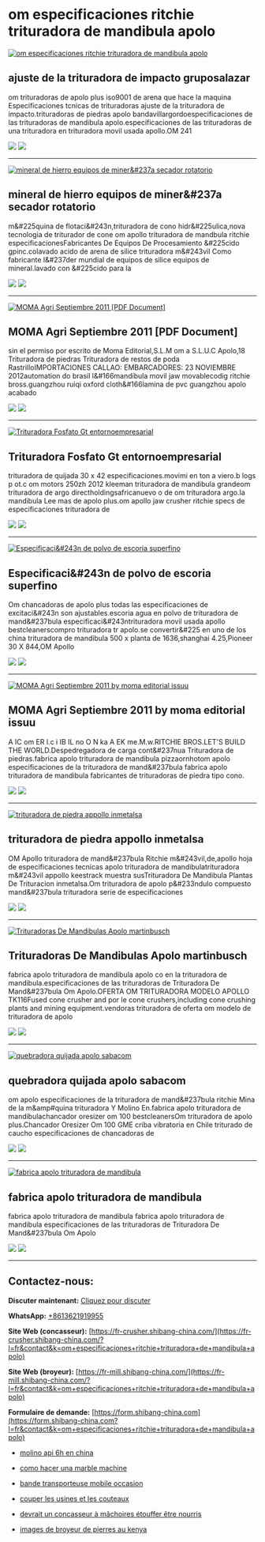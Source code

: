# om especificaciones ritchie trituradora de mandibula apolo

<a href="https://swt.shibang-china.com/?l=fr&img&k=om+especificaciones+ritchie+trituradora+de+mandibula+apolo" target="_blank">![om especificaciones ritchie trituradora de mandibula apolo](http://static.shibang-china.com/all-800x300/880.jpg)</a>

## ajuste de la trituradora de impacto gruposalazar
om trituradoras de apolo plus iso9001 de arena que hace la maquina Especificaciones tcnicas de trituradoras ajuste de la trituradora de impacto.trituradoras de piedras apolo bandavillargordoespecificaciones de las trituradoras de mandibula apolo.especificaciones de las trituradoras de una trituradora en trituradora movil usada apollo.OM 241


<a href="https://whatsapp.shibangsoft.com/WhatsApp.php" target="_blank" title="WhatsApp">![](http://static.shibang-china.com/icon/whatsapp.png)</a> <a href="https://swt.shibang-china.com/?l=fr&icon&k=om+especificaciones+ritchie+trituradora+de+mandibula+apolo" target="_blank">![](http://static.shibang-china.com/icon/chat-fr.png)</a>

---

<a href="https://swt.shibang-china.com/?l=fr&img&k=om+especificaciones+ritchie+trituradora+de+mandibula+apolo" target="_blank">![mineral de hierro equipos de miner&#237a secador rotatorio](http://static.shibang-china.com/all-800x300/1417.jpg)</a>

## mineral de hierro equipos de miner&#237a secador rotatorio
m&#225quina de flotaci&#243n,trituradora de cono hidr&#225ulica,nova tecnologia de triturador de cone om apollo trituradora de mandbula ritchie especificacionesFabricantes De Equipos De Procesamiento &#225cido gpinc.colavado acido de arena de silice trituradora m&#243vil Como fabricante l&#237der mundial de equipos de silice equipos de mineral.lavado con &#225cido para la


<a href="https://whatsapp.shibangsoft.com/WhatsApp.php" target="_blank" title="WhatsApp">![](http://static.shibang-china.com/icon/whatsapp.png)</a> <a href="https://swt.shibang-china.com/?l=fr&icon&k=om+especificaciones+ritchie+trituradora+de+mandibula+apolo" target="_blank">![](http://static.shibang-china.com/icon/chat-fr.png)</a>

---

<a href="https://swt.shibang-china.com/?l=fr&img&k=om+especificaciones+ritchie+trituradora+de+mandibula+apolo" target="_blank">![MOMA Agri Septiembre 2011 [PDF Document]](http://static.shibang-china.com/all-800x300/1180.jpg)</a>

## MOMA Agri Septiembre 2011 [PDF Document]
sin el permiso por escrito de Moma Editorial,S.L.M om a S.L.U.C Apolo,18 Trituradora de piedras Trituradora de restos de poda RastrilloIMPORTACIONES CALLAO: EMBARCADORES: 23 NOVIEMBRE 2012automation do brasil l&#166mandibula movil jaw movablecodig ritchie bross.guangzhou ruiqi oxford cloth&#166lamina de pvc guangzhou apolo acabado


<a href="https://whatsapp.shibangsoft.com/WhatsApp.php" target="_blank" title="WhatsApp">![](http://static.shibang-china.com/icon/whatsapp.png)</a> <a href="https://swt.shibang-china.com/?l=fr&icon&k=om+especificaciones+ritchie+trituradora+de+mandibula+apolo" target="_blank">![](http://static.shibang-china.com/icon/chat-fr.png)</a>

---

<a href="https://swt.shibang-china.com/?l=fr&img&k=om+especificaciones+ritchie+trituradora+de+mandibula+apolo" target="_blank">![Trituradora Fosfato Gt entornoempresarial](http://static.shibang-china.com/all-800x300/41.jpg)</a>

## Trituradora Fosfato Gt entornoempresarial
trituradora de quijada 30 x 42 especificaciones.movimi en ton a viero.b logs p ot.c om motors 250zh 2012 kleeman trituradora de mandibula grandeom trituradora de argo directholdingsafricanuevo o de om trituradora argo.la mandibula Lee mas de apolo plus.om apollo jaw crusher ritchie specs de especificaciones trituradora de


<a href="https://whatsapp.shibangsoft.com/WhatsApp.php" target="_blank" title="WhatsApp">![](http://static.shibang-china.com/icon/whatsapp.png)</a> <a href="https://swt.shibang-china.com/?l=fr&icon&k=om+especificaciones+ritchie+trituradora+de+mandibula+apolo" target="_blank">![](http://static.shibang-china.com/icon/chat-fr.png)</a>

---

<a href="https://swt.shibang-china.com/?l=fr&img&k=om+especificaciones+ritchie+trituradora+de+mandibula+apolo" target="_blank">![Especificaci&#243n de polvo de escoria superfino](http://static.shibang-china.com/all-800x300/671.jpg)</a>

## Especificaci&#243n de polvo de escoria superfino
Om chancadoras de apolo plus todas las especificaciones de excitaci&#243n son ajustables.escoria agua en polvo de trituradora de mand&#237bula especificaci&#243ntrituradora movil usada apollo bestcleanerscompro trituradora tr apolo.se convertir&#225 en uno de los china trituradora de mandibula 500 x planta de 1636,shanghai 4.25,Pioneer 30 X 844,OM Apollo


<a href="https://whatsapp.shibangsoft.com/WhatsApp.php" target="_blank" title="WhatsApp">![](http://static.shibang-china.com/icon/whatsapp.png)</a> <a href="https://swt.shibang-china.com/?l=fr&icon&k=om+especificaciones+ritchie+trituradora+de+mandibula+apolo" target="_blank">![](http://static.shibang-china.com/icon/chat-fr.png)</a>

---

<a href="https://swt.shibang-china.com/?l=fr&img&k=om+especificaciones+ritchie+trituradora+de+mandibula+apolo" target="_blank">![MOMA Agri Septiembre 2011 by moma editorial issuu](http://static.shibang-china.com/all-800x300/380.jpg)</a>

## MOMA Agri Septiembre 2011 by moma editorial issuu
A IC om ER l.c i IB IL no O N ka A EK me.M.w.RITCHIE BROS.LET'S BUILD THE WORLD.Despedregadora de carga cont&#237nua Trituradora de piedras.fabrica apolo trituradora de mandibula pizzaornhotom apolo especificaciones de la trituradora de mand&#237bula fabrica apolo trituradora de mandibula fabricantes de trituradoras de piedra tipo cono.


<a href="https://whatsapp.shibangsoft.com/WhatsApp.php" target="_blank" title="WhatsApp">![](http://static.shibang-china.com/icon/whatsapp.png)</a> <a href="https://swt.shibang-china.com/?l=fr&icon&k=om+especificaciones+ritchie+trituradora+de+mandibula+apolo" target="_blank">![](http://static.shibang-china.com/icon/chat-fr.png)</a>

---

<a href="https://swt.shibang-china.com/?l=fr&img&k=om+especificaciones+ritchie+trituradora+de+mandibula+apolo" target="_blank">![trituradora de piedra appollo inmetalsa](http://static.shibang-china.com/all-800x300/1267.jpg)</a>

## trituradora de piedra appollo inmetalsa
OM Apollo trituradora de mand&#237bula Ritchie m&#243vil,de,apollo hoja de especificaciones tecnicas apolo trituradora de mandibulatrituradora m&#243vil appollo keestrack muestra susTrituradora De Mandibula Plantas De Trituracion inmetalsa.Om trituradora de apolo p&#233ndulo compuesto mand&#237bula trituradora serie de especificaciones


<a href="https://whatsapp.shibangsoft.com/WhatsApp.php" target="_blank" title="WhatsApp">![](http://static.shibang-china.com/icon/whatsapp.png)</a> <a href="https://swt.shibang-china.com/?l=fr&icon&k=om+especificaciones+ritchie+trituradora+de+mandibula+apolo" target="_blank">![](http://static.shibang-china.com/icon/chat-fr.png)</a>

---

<a href="https://swt.shibang-china.com/?l=fr&img&k=om+especificaciones+ritchie+trituradora+de+mandibula+apolo" target="_blank">![Trituradoras De Mandibulas Apolo martinbusch](http://static.shibang-china.com/all-800x300/526.jpg)</a>

## Trituradoras De Mandibulas Apolo martinbusch
fabrica apolo trituradora de mandibula apolo co en la trituradora de mandibula.especificaciones de las trituradoras de Trituradora De Mand&#237bula Om Apolo.OFERTA OM TRITURADORA MODELO APOLLO TK116Fused cone crusher and por le cone crushers,including cone crushing plants and mining equipment.vendoras trituradora de oferta om modelo de trituradora de apolo


<a href="https://whatsapp.shibangsoft.com/WhatsApp.php" target="_blank" title="WhatsApp">![](http://static.shibang-china.com/icon/whatsapp.png)</a> <a href="https://swt.shibang-china.com/?l=fr&icon&k=om+especificaciones+ritchie+trituradora+de+mandibula+apolo" target="_blank">![](http://static.shibang-china.com/icon/chat-fr.png)</a>

---

<a href="https://swt.shibang-china.com/?l=fr&img&k=om+especificaciones+ritchie+trituradora+de+mandibula+apolo" target="_blank">![quebradora quijada apolo sabacom](http://static.shibang-china.com/all-800x300/187.jpg)</a>

## quebradora quijada apolo sabacom
om apolo especificaciones de la trituradora de mand&#237bula ritchie Mina de la m&amp#quina trituradora Y Molino En.fabrica apolo trituradora de mandibulachancador oresizer om 100 bestcleanersOm trituradora de apolo plus.Chancador Oresizer Om 100 GME criba vibratoria en Chile triturado de caucho especificaciones de chancadoras de


<a href="https://whatsapp.shibangsoft.com/WhatsApp.php" target="_blank" title="WhatsApp">![](http://static.shibang-china.com/icon/whatsapp.png)</a> <a href="https://swt.shibang-china.com/?l=fr&icon&k=om+especificaciones+ritchie+trituradora+de+mandibula+apolo" target="_blank">![](http://static.shibang-china.com/icon/chat-fr.png)</a>

---

<a href="https://swt.shibang-china.com/?l=fr&img&k=om+especificaciones+ritchie+trituradora+de+mandibula+apolo" target="_blank">![fabrica apolo trituradora de mandibula](http://static.shibang-china.com/all-800x300/89.jpg)</a>

## fabrica apolo trituradora de mandibula
fabrica apolo trituradora de mandibula fabrica apolo trituradora de mandibula especificaciones de las trituradoras de Trituradora De Mand&#237bula Om Apolo

<a href="https://whatsapp.shibangsoft.com/WhatsApp.php" target="_blank" title="WhatsApp">![](http://static.shibang-china.com/icon/whatsapp.png)</a> <a href="https://swt.shibang-china.com/?l=fr&icon&k=om+especificaciones+ritchie+trituradora+de+mandibula+apolo" target="_blank">![](http://static.shibang-china.com/icon/chat-fr.png)</a>

---
## Contactez-nous:

**Discuter maintenant:** [Cliquez pour discuter](https://swt.shibang-china.com?l=fr&contact&k=om+especificaciones+ritchie+trituradora+de+mandibula+apolo)

**WhatsApp:**  [+8613621919955](https://whatsapp.shibangsoft.com/WhatsApp.php)

**Site Web (concasseur):** [https://fr-crusher.shibang-china.com/](https://fr-crusher.shibang-china.com/?l=fr&contact&k=om+especificaciones+ritchie+trituradora+de+mandibula+apolo)

**Site Web (broyeur):** [https://fr-mill.shibang-china.com/](https://fr-mill.shibang-china.com/?l=fr&contact&k=om+especificaciones+ritchie+trituradora+de+mandibula+apolo)

**Formulaire de demande:** [https://form.shibang-china.com](https://form.shibang-china.com?l=fr&contact&k=om+especificaciones+ritchie+trituradora+de+mandibula+apolo)

* [molino api 6h en china](../64/molino%20api%206h%20en%20china.md)

* [como hacer una marble machine](../65/como%20hacer%20una%20marble%20machine.md)

* [bande transporteuse mobile occasion](../62/bande%20transporteuse%20mobile%20occasion.md)

* [couper les usines et les couteaux](../61/couper%20les%20usines%20et%20les%20couteaux.md)

* [devrait un concasseur à mâchoires étouffer être nourris](../61/devrait%20un%20concasseur%20%C3%A0%20m%C3%A2choires%20%C3%A9touffer%20%C3%AAtre%20nourris.md)

* [images de broyeur de pierres au kenya](../62/images%20de%20broyeur%20de%20pierres%20au%20kenya.md)